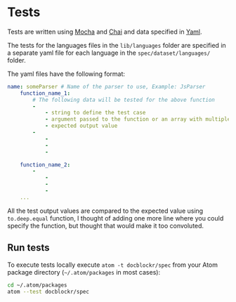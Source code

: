 # Tests

Tests are written using [Mocha](https://mochajs.org/ "mocha") and [Chai](http://chaijs.com) and data specified in [Yaml](https://github.com/nodeca/js-yaml).

The tests for the languages files in the `lib/languages` folder are specified
in a separate yaml file for each language in the `spec/dataset/languages/`
folder.

The yaml files have the following format:

```yaml
name: someParser # Name of the parser to use, Example: JsParser
    function_name_1:
        # The following data will be tested for the above function
        -
            - string to define the test case
            - argument passed to the function or an array with multiple arguments
            - expected output value
        -
            -
            -
            -

    function_name_2:
        -
            -
            -
            -
    ...
```

All the test output values are compared to the expected value using
`to.deep.equal` function, I thought of adding one more line where you could
specify the function, but thought that would make it too convoluted.

## Run tests

To execute tests locally execute `atom -t docblockr/spec` from your Atom package directory (`~/.atom/packages` in most cases):
```bash
cd ~/.atom/packages
atom --test docblockr/spec
```
